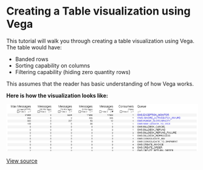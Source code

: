 # Creating a Table visualization using Vega
This tutorial will walk you through creating a table visualization using Vega. The table would have:
- Banded rows
- Sorting capability on columns
- Filtering capability (hiding zero quantity rows)

This assumes that the reader has basic understanding of how Vega works.

**Here is how the visualization looks like:**

<img src="./images/final_table.png" alt="Final Table" width="1300"/>

[View source](./source/final_source.json)


